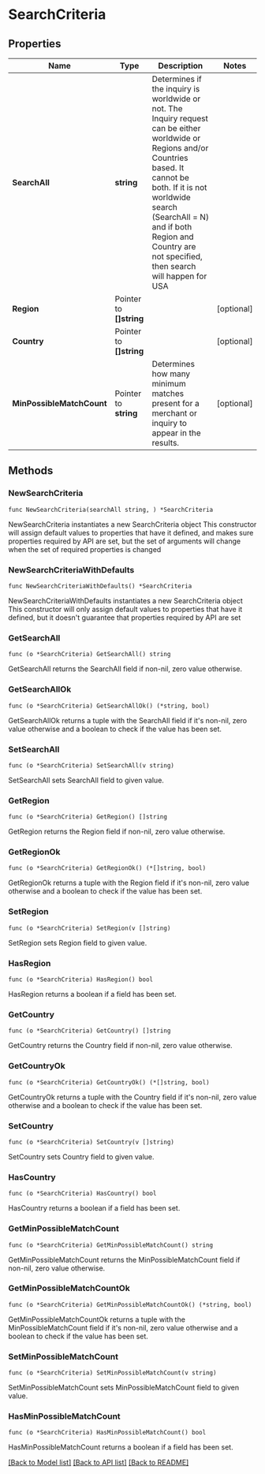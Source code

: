 # SearchCriteria

## Properties

Name | Type | Description | Notes
------------ | ------------- | ------------- | -------------
**SearchAll** | **string** | Determines if the inquiry is worldwide or not.  The Inquiry request can be either worldwide or Regions and/or Countries based. It cannot be both.  If it is not worldwide search (SearchAll &#x3D; N) and if both  Region and Country are not specified, then search will happen for USA | 
**Region** | Pointer to **[]string** |  | [optional] 
**Country** | Pointer to **[]string** |  | [optional] 
**MinPossibleMatchCount** | Pointer to **string** | Determines how many minimum matches present for a merchant or inquiry to appear in the results. | [optional] 

## Methods

### NewSearchCriteria

`func NewSearchCriteria(searchAll string, ) *SearchCriteria`

NewSearchCriteria instantiates a new SearchCriteria object
This constructor will assign default values to properties that have it defined,
and makes sure properties required by API are set, but the set of arguments
will change when the set of required properties is changed

### NewSearchCriteriaWithDefaults

`func NewSearchCriteriaWithDefaults() *SearchCriteria`

NewSearchCriteriaWithDefaults instantiates a new SearchCriteria object
This constructor will only assign default values to properties that have it defined,
but it doesn't guarantee that properties required by API are set

### GetSearchAll

`func (o *SearchCriteria) GetSearchAll() string`

GetSearchAll returns the SearchAll field if non-nil, zero value otherwise.

### GetSearchAllOk

`func (o *SearchCriteria) GetSearchAllOk() (*string, bool)`

GetSearchAllOk returns a tuple with the SearchAll field if it's non-nil, zero value otherwise
and a boolean to check if the value has been set.

### SetSearchAll

`func (o *SearchCriteria) SetSearchAll(v string)`

SetSearchAll sets SearchAll field to given value.


### GetRegion

`func (o *SearchCriteria) GetRegion() []string`

GetRegion returns the Region field if non-nil, zero value otherwise.

### GetRegionOk

`func (o *SearchCriteria) GetRegionOk() (*[]string, bool)`

GetRegionOk returns a tuple with the Region field if it's non-nil, zero value otherwise
and a boolean to check if the value has been set.

### SetRegion

`func (o *SearchCriteria) SetRegion(v []string)`

SetRegion sets Region field to given value.

### HasRegion

`func (o *SearchCriteria) HasRegion() bool`

HasRegion returns a boolean if a field has been set.

### GetCountry

`func (o *SearchCriteria) GetCountry() []string`

GetCountry returns the Country field if non-nil, zero value otherwise.

### GetCountryOk

`func (o *SearchCriteria) GetCountryOk() (*[]string, bool)`

GetCountryOk returns a tuple with the Country field if it's non-nil, zero value otherwise
and a boolean to check if the value has been set.

### SetCountry

`func (o *SearchCriteria) SetCountry(v []string)`

SetCountry sets Country field to given value.

### HasCountry

`func (o *SearchCriteria) HasCountry() bool`

HasCountry returns a boolean if a field has been set.

### GetMinPossibleMatchCount

`func (o *SearchCriteria) GetMinPossibleMatchCount() string`

GetMinPossibleMatchCount returns the MinPossibleMatchCount field if non-nil, zero value otherwise.

### GetMinPossibleMatchCountOk

`func (o *SearchCriteria) GetMinPossibleMatchCountOk() (*string, bool)`

GetMinPossibleMatchCountOk returns a tuple with the MinPossibleMatchCount field if it's non-nil, zero value otherwise
and a boolean to check if the value has been set.

### SetMinPossibleMatchCount

`func (o *SearchCriteria) SetMinPossibleMatchCount(v string)`

SetMinPossibleMatchCount sets MinPossibleMatchCount field to given value.

### HasMinPossibleMatchCount

`func (o *SearchCriteria) HasMinPossibleMatchCount() bool`

HasMinPossibleMatchCount returns a boolean if a field has been set.


[[Back to Model list]](../README.md#documentation-for-models) [[Back to API list]](../README.md#documentation-for-api-endpoints) [[Back to README]](../README.md)


